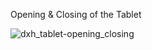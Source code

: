 Opening & Closing of the Tablet

![dxh_tablet-opening_closing](https://github.com/user-attachments/assets/4c23fdf5-1172-4fab-9bda-ab37e532c5fa)
